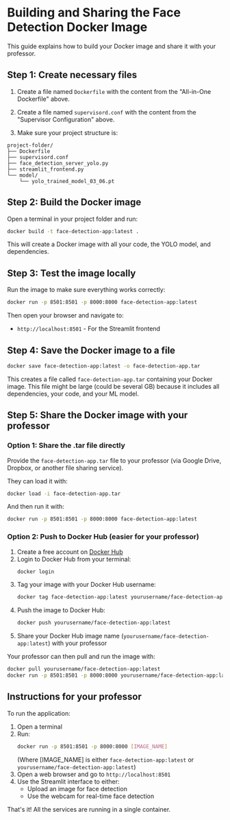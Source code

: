 # Building and Sharing the Face Detection Docker Image

This guide explains how to build your Docker image and share it with your professor.

## Step 1: Create necessary files

1. Create a file named `Dockerfile` with the content from the "All-in-One Dockerfile" above.

2. Create a file named `supervisord.conf` with the content from the "Supervisor Configuration" above.

3. Make sure your project structure is:
```
project-folder/
├── Dockerfile
├── supervisord.conf
├── face_detection_server_yolo.py
├── streamlit_frontend.py
└── model/
    └── yolo_trained_model_03_06.pt
```

## Step 2: Build the Docker image

Open a terminal in your project folder and run:

```bash
docker build -t face-detection-app:latest .
```

This will create a Docker image with all your code, the YOLO model, and dependencies.

## Step 3: Test the image locally

Run the image to make sure everything works correctly:

```bash
docker run -p 8501:8501 -p 8000:8000 face-detection-app:latest
```

Then open your browser and navigate to:
- `http://localhost:8501` - For the Streamlit frontend

## Step 4: Save the Docker image to a file

```bash
docker save face-detection-app:latest -o face-detection-app.tar
```

This creates a file called `face-detection-app.tar` containing your Docker image. This file might be large (could be several GB) because it includes all dependencies, your code, and your ML model.

## Step 5: Share the Docker image with your professor

### Option 1: Share the .tar file directly

Provide the `face-detection-app.tar` file to your professor (via Google Drive, Dropbox, or another file sharing service).

They can load it with:
```bash
docker load -i face-detection-app.tar
```

And then run it with:
```bash
docker run -p 8501:8501 -p 8000:8000 face-detection-app:latest
```

### Option 2: Push to Docker Hub (easier for your professor)

1. Create a free account on [Docker Hub](https://hub.docker.com/)
2. Login to Docker Hub from your terminal:
   ```bash
   docker login
   ```
3. Tag your image with your Docker Hub username:
   ```bash
   docker tag face-detection-app:latest yourusername/face-detection-app:latest
   ```
4. Push the image to Docker Hub:
   ```bash
   docker push yourusername/face-detection-app:latest
   ```
5. Share your Docker Hub image name (`yourusername/face-detection-app:latest`) with your professor

Your professor can then pull and run the image with:
```bash
docker pull yourusername/face-detection-app:latest
docker run -p 8501:8501 -p 8000:8000 yourusername/face-detection-app:latest
```

## Instructions for your professor

To run the application:

1. Open a terminal
2. Run:
   ```bash
   docker run -p 8501:8501 -p 8000:8000 [IMAGE_NAME]
   ```
   (Where [IMAGE_NAME] is either `face-detection-app:latest` or `yourusername/face-detection-app:latest`)
3. Open a web browser and go to `http://localhost:8501`
4. Use the Streamlit interface to either:
   - Upload an image for face detection
   - Use the webcam for real-time face detection

That's it! All the services are running in a single container.